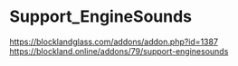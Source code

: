 # Support_EngineSounds

https://blocklandglass.com/addons/addon.php?id=1387<br>
https://blockland.online/addons/79/support-enginesounds<br>
